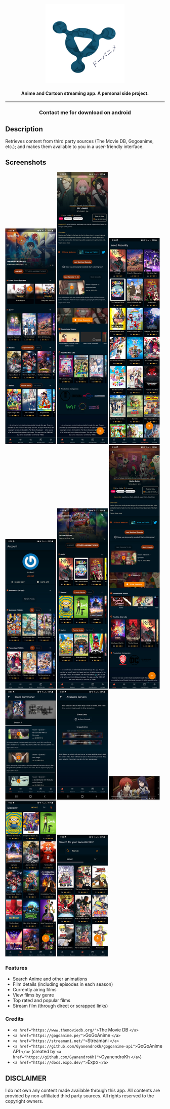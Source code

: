 <p align="center"><a href="https://github.com/Neko-R/Side"><img src="/assets/icon-transparent.png" width="250"></a></p> 
<h4 align="center">Anime and Cartoon streaming app. A personal side project.</h4> 
<hr>

<h3 align="center">Contact me for download on android</a></h3>

## Description

Retrieves content from third party sources (The Movie DB, Gogoanime, etc.); and makes them available to you in a user-friendly interface.

## Screenshots

[<img src="meta/screenshots/image_1.jpg" width=160>](meta/screenshots/image_1.jpg)
[<img src="meta/screenshots/image_2.jpg" width=160>](meta/screenshots/image_2.jpg)
[<img src="meta/screenshots/image_3.jpg" width=160>](meta/screenshots/image_3.jpg)
[<img src="meta/screenshots/image_4.jpg" width=160>](meta/screenshots/image_4.jpg)
[<img src="meta/screenshots/image_5.jpg" width=160>](meta/screenshots/image_5.jpg)
[<img src="meta/screenshots/image_6.jpg" width=160>](meta/screenshots/image_6.jpg)
[<img src="meta/screenshots/image_7.jpg" width=160>](meta/screenshots/image_7.jpg)
[<img src="meta/screenshots/image_8.jpg" width=160>](meta/screenshots/image_8.jpg)
[<img src="meta/screenshots/image_9.jpg" width=160>](meta/screenshots/image_9.jpg)
[<img src="meta/screenshots/image_10.jpg" width=160>](meta/screenshots/image_10.jpg)
[<img src="meta/screenshots/image_11.jpg" width=160>](meta/screenshots/image_11.jpg)

### Features

- Search Anime and other animations
- Film details (including episodes in each season)
- Currently airing films
- View films by genre
- Top rated and popular films
- Stream film (through direct or scrapped links)

### Credits

- `<a href="https://www.themoviedb.org/">`The Movie DB `</a>`
- `<a href="https://gogoanime.pe/">`GoGoAnime `</a>`
- `<a href="https://streamani.net/">`Streamani `</a>`
- `<a href="https://github.com/GyanendroKh/gogoanime-api">`GoGoAnime API `</a>` (created by `<a href="https://github.com/GyanendroKh)">`GyanendroKh `</a>`)
- `<a href="https://docs.expo.dev/">`Expo `</a>`

## DISCLAIMER

I do not own any content made available through this app. All contents are provided by non-affiliated third party sources. All rights reserved to the copyright owners.
